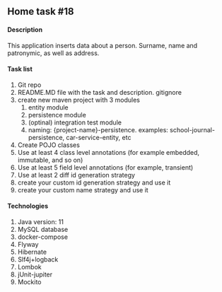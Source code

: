<h2>Home task #18</h2>
<h4>Description</h4>
<p>This application inserts data about a person. Surname, name and patronymic,
 as well as address.</p>
<h4>Task list</h4>
<ol>
<li> Git repo
<li> README.MD file with the task and description. gitignore
<li> create new maven project with 3 modules
<ol>
    <li>entity module
    <li>persistence module
    <li>(optinal) integration test module 
    <li>naming: {project-name}-persistence. examples: school-journal-persistence, car-service-entity, etc
</ol>
<li> Create POJO classes
<li> Use at least 4 class level annotations (for example embedded, immutable, and so on)
<li> Use at least 5 field level annotations (for example, transient)
<li> Use at least 2 diff id generation strategy
<li> create your custom id generation strategy and use it
<li> create your custom name strategy and use it
</ol>
<h4>Technologies</h4>
<ol>
<li>Java version: 11
<li>MySQL database
<li>docker-compose
<li>Flyway
<li>Hibernate
<li>Slf4j+logback
<li>Lombok
<li>jUnit-jupiter
<li>Mockito
</ol>
